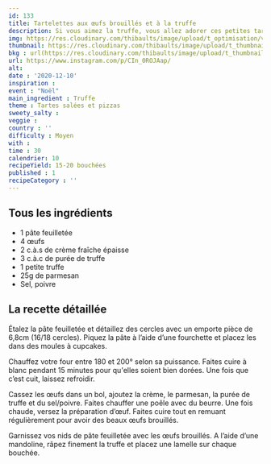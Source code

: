 ```yaml
---
id: 133
title: Tartelettes aux œufs brouillés et à la truffe
description: Si vous aimez la truffe, vous allez adorer ces petites tartelettes aux œufs brouillés et à la truffe
img: https://res.cloudinary.com/thibaults/image/upload/t_optimisation/v1607613538/Recipes/20201210_tartelettes_oeufs_truffe.jpg
thumbnail: https://res.cloudinary.com/thibaults/image/upload/t_thumbnail_josie/v1607613538/Recipes/20201210_tartelettes_oeufs_truffe.jpg
bkg : url(https://res.cloudinary.com/thibaults/image/upload/t_thumbnail_josie/v1607613538/Recipes/20201210_tartelettes_oeufs_truffe.jpg)
url: https://www.instagram.com/p/CIn_0ROJAap/
alt: 
date : '2020-12-10'
inspiration : 
event : "Noël"
main_ingredient : Truffe
theme : Tartes salées et pizzas
sweety_salty : 
veggie : 
country : ''
difficulty : Moyen
with : 
time : 30
calendrier: 10
recipeYield: 15-20 bouchées
published : 1
recipeCategory : ''
---
```


## Tous les ingrédients
 - 1 pâte feuilletée 
 - 4 œufs 
 - 2 c.à.s de crème fraîche épaisse 
 - 3 c.à.c de purée de truffe 
 - 1 petite truffe
 - 25g de parmesan 
 - Sel, poivre 


## La recette détaillée
Étalez la pâte feuilletée et détaillez des cercles avec un emporte pièce de 6,8cm (16/18 cercles). Piquez la pâte à l’aide d’une fourchette et placez les dans des moules à cupcakes. 

Chauffez votre four entre 180 et 200° selon sa puissance. Faites cuire à blanc pendant 15 minutes pour qu'elles soient bien dorées. Une fois que c’est cuit, laissez refroidir. 

Cassez les œufs dans un bol, ajoutez la crème, le parmesan, la purée de truffe et du sel/poivre. Faites chauffer une poêle avec du beurre. Une fois chaude, versez la préparation d’œuf. Faites cuire tout en remuant régulièrement pour avoir des beaux œufs brouillés. 

Garnissez vos nids de pâte feuilletée avec les œufs brouillés. A l’aide d’une mandoline, râpez finement la truffe et placez une lamelle sur chaque bouchée.